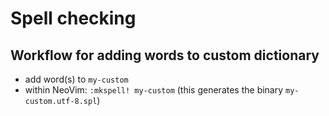 # Spell checking

## Workflow for adding words to custom dictionary

- add word(s) to `my-custom`
- within NeoVim: `:mkspell! my-custom` (this generates the binary `my-custom.utf-8.spl`)
